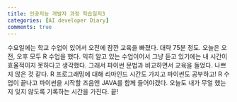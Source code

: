 ```yaml
---
title: 인공지능 개발자 과정 학습일지3
categories: [AI developer Diary]
comments: true
---
```


수요일에는 학교 수업이 있어서 오전에 잠깐 교육을 빠졌다. 대략 75분 정도. 오늘은 오전, 오후 모두 R 수업을 했다. 익히 알고 있는 수업이어서 그냥 듣고 있기에는 내 시간이 효율적이지 못하다고 생각했다. 그래서 파이썬 문법과 비교하면서 교육을 들었다. 나쁘지 않은 것 같다. R 프로그래밍에 대해 리마인드 시간도 가지고 파이썬도 공부하고! R 수업이 끝나고 파이썬을 시작할 즈음엔 JAVA를 함께 들어야겠다. 오늘도 내가 무얼 했는지 잊지 않도록 기록하는 시간을 가진다. 끝!